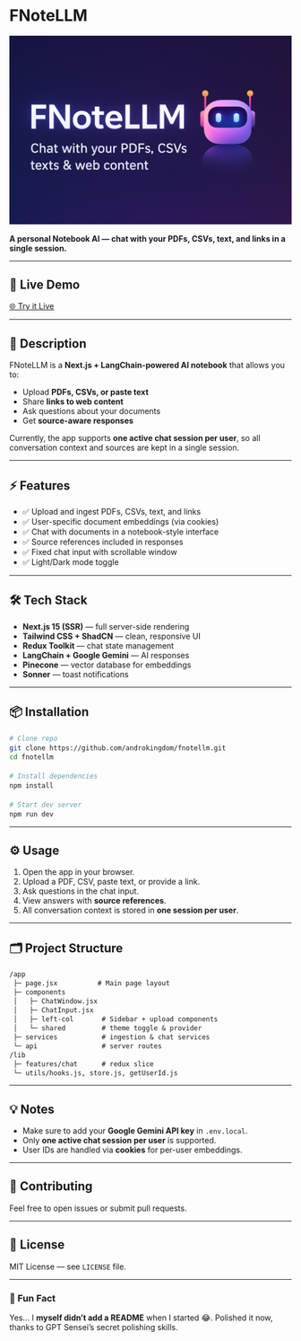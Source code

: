 # FNoteLLM

[![FNoteLLM Banner](image.png)](https://fnotellm-5o12xiijt-androkingdoms-projects.vercel.app/)

**A personal Notebook AI — chat with your PDFs, CSVs, text, and links in a single session.**

---

## 🚀 Live Demo

[🌐 Try it Live](hthttps://fnotellm.vercel.app/)

---

## 📝 Description

FNoteLLM is a **Next.js + LangChain-powered AI notebook** that allows you to:

- Upload **PDFs, CSVs, or paste text**
- Share **links to web content**
- Ask questions about your documents
- Get **source-aware responses**

Currently, the app supports **one active chat session per user**, so all conversation context and sources are kept in a single session.

---

## ⚡ Features

- ✅ Upload and ingest PDFs, CSVs, text, and links
- ✅ User-specific document embeddings (via cookies)
- ✅ Chat with documents in a notebook-style interface
- ✅ Source references included in responses
- ✅ Fixed chat input with scrollable window
- ✅ Light/Dark mode toggle

---

## 🛠️ Tech Stack

- **Next.js 15 (SSR)** — full server-side rendering
- **Tailwind CSS + ShadCN** — clean, responsive UI
- **Redux Toolkit** — chat state management
- **LangChain + Google Gemini** — AI responses
- **Pinecone** — vector database for embeddings
- **Sonner** — toast notifications

---

## 📦 Installation

```bash
# Clone repo
git clone https://github.com/androkingdom/fnotellm.git
cd fnotellm

# Install dependencies
npm install

# Start dev server
npm run dev
```

---

## ⚙️ Usage

1. Open the app in your browser.
2. Upload a PDF, CSV, paste text, or provide a link.
3. Ask questions in the chat input.
4. View answers with **source references**.
5. All conversation context is stored in **one session per user**.

---

## 🗂️ Project Structure

```
/app
 ├─ page.jsx          # Main page layout
 ├─ components
 │   ├─ ChatWindow.jsx
 │   ├─ ChatInput.jsx
 │   ├─ left-col       # Sidebar + upload components
 │   └─ shared         # theme toggle & provider
 ├─ services           # ingestion & chat services
 └─ api                # server routes
/lib
 ├─ features/chat      # redux slice
 └─ utils/hooks.js, store.js, getUserId.js
```

---

## 💡 Notes

- Make sure to add your **Google Gemini API key** in `.env.local`.
- Only **one active chat session per user** is supported.
- User IDs are handled via **cookies** for per-user embeddings.

---

## 🤝 Contributing

Feel free to open issues or submit pull requests.

---

## 📜 License

MIT License — see `LICENSE` file.

---

### 👀 Fun Fact

Yes… I **myself didn’t add a README** when I started 😂.
Polished it now, thanks to GPT Sensei’s secret polishing skills.
